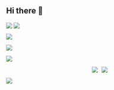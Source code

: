 ## Hi there 👋

<!--
**Magic-Pony/Magic-Pony** is a ✨ _special_ ✨ repository because its `README.md` (this file) appears on your GitHub profile.

Here are some ideas to get you started:

- 🔭 I’m currently working on ...
- 🌱 I’m currently learning ...
- 👯 I’m looking to collaborate on ...
- 🤔 I’m looking for help with ...
- 💬 Ask me about ...
- 📫 How to reach me: ...
- 😄 Pronouns: ...
- ⚡ Fun fact: ...
-->

<img   align="center" src="https://github-readme-stats.vercel.app/api?username=AZCodingAccount&locale=cn&line_height=33&show_icons=true&hide=&theme=&rank_icon=default"/>

<img   align="center" src="https://github-readme-stats.vercel.app/api/top-langs/?username=AZCodingAccount&locale=cn&line_height=33&theme=&langs_count=5"/>

<a href="https://www.xiaohongshu.com/user/profile/637502c10000000023028519?m_source=pwa" target="_blank"><img  align=center src="https://img.shields.io/badge/rednote-小红书-%231677ff?style=flat"/></a>

<a href="https://space.bilibili.com/85748556?spm_id_from=333.1007.0.0" target="_blank"><img  align=center src="https://img.shields.io/badge/bilibili-B站-%231677ff?style=flat"/></a>

<a href="https://www.zhihu.com/people/liu-chen-yang-48-73" target="_blank"><img  align=center src="https://img.shields.io/badge/zhihu-知乎-%231677ff?style=flat"/></a>

<div style="display: flex; align-items: center; justify-content: center; margin: 10px">
  <img
    align=center
    src="https://img.shields.io/github/stars/Magic-Pony?style=flat&logoColor=%231677ff&labelColor=rgb(89, 89, 89)&color=rgb(3, 126, 187)"
    style="margin: 0 5px"
  /><img
    align=center
    src="https://img.shields.io/github/followers/Magic-Pony?style=flat&logoColor=%231677ff&labelColor=rgb(89, 89, 89)&color=rgb(3, 126, 187)""
    style="margin: 0 5px"
  />
</div>

<a href="https://komarev.com/ghpvc/?username=Magic-Pony&abbreviated=true" target="_blank"><img align="center" src="https://komarev.com/ghpvc/?username=Magic-Pony&abbreviated=true"/></a>



